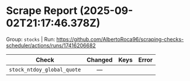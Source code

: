 # Scrape Report (2025-09-02T21:17:46.378Z)

Group: `stocks`  |  Run: https://github.com/AlbertoRoca96/scraping-checks-scheduler/actions/runs/17416206682

| Check | Changed | Keys | Error |
|---|:---:|:--|:--|
| `stock_ntdoy_global_quote` | — |  |  |
